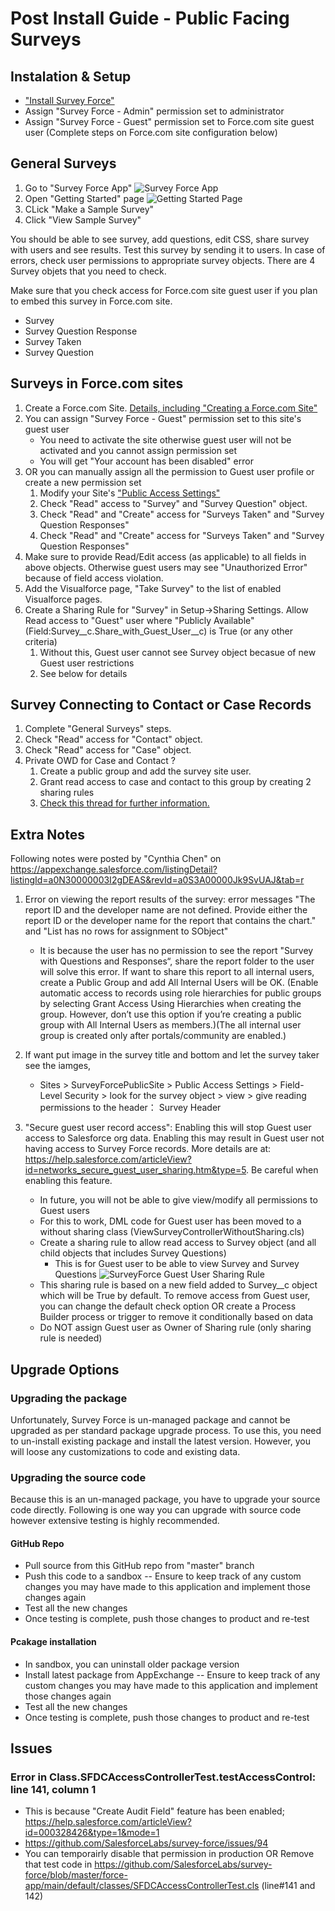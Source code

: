 # Post Install Guide - Public Facing Surveys

## Instalation & Setup
- ["Install Survey Force"](https://appexchange.salesforce.com/appxListingDetail?listingId=a0N30000003I2gDEAS)
- Assign "Survey Force - Admin" permission set to administrator
- Assign "Survey Force - Guest" permission set to Force.com site guest user (Complete steps on Force.com site configuration below)

## General Surveys

1. Go to "Survey Force App"
![Survey Force App](assets/images/SF_App.png)
1. Open "Getting Started" page
![Getting Started Page](assets/images/SF_Page_GettingStarted.png)
1. CLick "Make a Sample Survey"
1. Click "View Sample Survey"

You should be able to see survey, add questions, edit CSS, share survey with users and see results. Test this survey by sending it to users. In case of errors, check user permissions to appropriate survey objects. There are 4 Survey objets that you need to check.

Make sure that you check access for Force.com site guest user if you plan to embed this survey in Force.com site.

- Survey
- Survey Question Response
- Survey Taken
- Survey Question

## Surveys in Force.com sites

1. Create a Force.com Site. [Details, including "Creating a Force.com Site"](https://help.salesforce.com/articleView?id=sites_setup_overview.htm&type=5)
1. You can assign "Survey Force - Guest" permission set to this site's guest user
   - You need to activate the site otherwise guest user will not be activated and you cannot assign permission set
   - You will get "Your account has been disabled" error
1. OR you can manually assign all the permission to Guest user profile or create a new permission set 
   1. Modify your Site's ["Public Access Settings"](https://help.salesforce.com/articleView?id=sites_public_access_settings.htm&type=5)
   1. Check "Read" access to "Survey" and "Survey Question" object.
   1. Check "Read" and "Create" access for "Surveys Taken" and "Survey Question Responses"
   1. Check "Read" and "Create" access for "Surveys Taken" and "Survey Question Responses"
1. Make sure to provide Read/Edit access (as applicable) to all fields  in above objects. Otherwise guest users may see "Unauthorized Error" because of field access violation.
1. Add the Visualforce page, "Take Survey" to the list of enabled Visualforce pages.
1. Create a Sharing Rule for "Survey" in Setup->Sharing Settings. Allow Read access to "Guest" user where "Publicly Available" (Field:Survey__c.Share_with_Guest_User__c) is True (or any other criteria)
   1. Without this, Guest user cannot see Survey object becasue of new Guest user restrictions
   1. See below for details

## Survey Connecting to Contact or Case Records

1. Complete "General Surveys" steps.
1. Check "Read" access for "Contact" object.
1. Check "Read" access for "Case" object.
1. Private OWD for Case and Contact ?
   1. Create a public group and add the survey site user. 
   1. Grant read access to case and contact to this group by creating 2 sharing rules
   1. [Check this thread for further information.](http://boards.developerforce.com/t5/Force-com-Labs-Development-and/Survey-Force-Question/m-p/407457#M1197)


 ## Extra Notes
 Following notes were posted by "Cynthia Chen" on https://appexchange.salesforce.com/listingDetail?listingId=a0N30000003I2gDEAS&revId=a0S3A00000Jk9SvUAJ&tab=r

 1. Error on viewing the report results of the survey: error messages "The report ID and the developer name are not defined. Provide either the report ID or the developer name for the report that contains the chart." and "List has no rows for assignment to SObject"
    - It is because the user has no permission to see the report "Survey with Questions and Responses“, share the report folder to the user will solve this error. If want to share this report to all internal users, create a Public Group and add All Internal Users will be OK. (Enable automatic access to records using role hierarchies for public groups by selecting Grant Access Using Hierarchies when creating the group. However, don’t use this option if you’re creating a public group with All Internal Users as members.)(The all internal user group is created only after portals/community are enabled.)

2. If want put image in the survey title and bottom and let the survey taker see the iamges,
   - Sites > SurveyForcePublicSite > Public Access Settings > Field-Level Security > look for the survey object > view > give reading permissions to the header： Survey Header

3. "Secure guest user record access": Enabling this will stop Guest user access to Salesforce org data. Enabling this may result in Guest user not having access to Survey Force records. More details are at: https://help.salesforce.com/articleView?id=networks_secure_guest_user_sharing.htm&type=5. Be careful when enabling this feature.
   * In future, you will not be able to give view/modify all permissions to Guest users
   * For this to work, DML code for Guest user has been moved to a without sharing class (ViewSurveyControllerWithoutSharing.cls)
   * Create a sharing rule to allow read access to Survey object (and all child objects that includes Survey Questions)
     * This is for Guest user to be able to view Survey and Survey Questions
   ![SurveyForce Guest User Sharing Rule](assets/images/SurveyForce_GuestUser_SharingRule.png)
   * This sharing rule is based on a new field added to Survey__c object which will be True by default. To remove access from Guest user, you can change the default check option OR create a Process Builder process or trigger to remove it conditionally based on data
   * Do NOT assign Guest user as Owner of Sharing rule (only sharing rule is needed)
   
 
## Upgrade Options
 
### Upgrading the package
Unfortunately, Survey Force is un-managed package and cannot be upgraded as per standard package upgrade process. To use this, you need to un-install existing package and install the latest version. However, you will loose any customizations to code and existing data.

### Upgrading the source code
Because this is an un-managed package, you have to upgrade your source code directly. Following is one way you can upgrade with source code however extensive testing is highly recommended.
#### GitHub Repo
- Pull source from this GitHub repo from "master" branch
- Push this code to a sandbox
  -- Ensure to keep track of any custom changes you may have made to this application and implement those changes again
- Test all the new changes 
- Once testing is complete, push those changes to product and re-test

#### Pcakage installation
- In sandbox, you can uninstall older package version
- Install latest package from AppExchange
  -- Ensure to keep track of any custom changes you may have made to this application and implement those changes again
- Test all the new changes 
- Once testing is complete, push those changes to product and re-test 


## Issues
### Error in Class.SFDCAccessControllerTest.testAccessControl: line 141, column 1
- This is because "Create Audit Field" feature has been enabled; https://help.salesforce.com/articleView?id=000328426&type=1&mode=1
- https://github.com/SalesforceLabs/survey-force/issues/94
- You can temporairly disable that permission in production OR Remove that test code in https://github.com/SalesforceLabs/survey-force/blob/master/force-app/main/default/classes/SFDCAccessControllerTest.cls (line#141 and 142)
